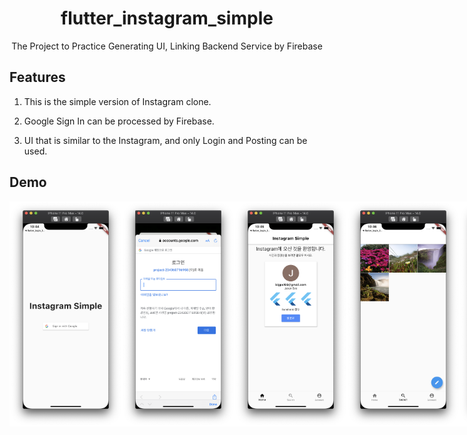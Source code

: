 <h1 align="center">flutter_instagram_simple</h1>
<div align="center">
    The Project to Practice Generating UI, Linking Backend Service by Firebase
</div>

## Features

1. This is the simple version of Instagram clone.

2. Google Sign In can be processed by Firebase.

3. UI that is similar to the Instagram, and only Login and Posting can be used.

## Demo

<div style="display:flex" align="center">
    <img src="images/1.png" alt="1" width="180"/>
    <img src="images/2.png" alt="2" width="180"/>
    <img src="images/3.png" alt="3" width="180"/>
    <img src="images/4.png" alt="4" width="180"/>
    <img src="images/5.png" alt="5" width="180"/>
    <img src="images/6.png" alt="6" width="180"/>
    <img src="images/7.png" alt="7" width="180"/>
</div>
